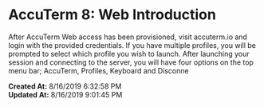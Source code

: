 # AccuTerm 8: Web Introduction

After AccuTerm Web access has been provisioned, visit accuterm.io and login with the provided credentials. If you have multiple profiles, you will be prompted to select which profile you wish to launch. After launching your session and connecting to the server, you will have four options on the top menu bar; AccuTerm, Profiles, Keyboard and Disconne  

**Created At:** 8/16/2019 6:32:58 PM  
**Updated At:** 8/16/2019 9:01:45 PM  

